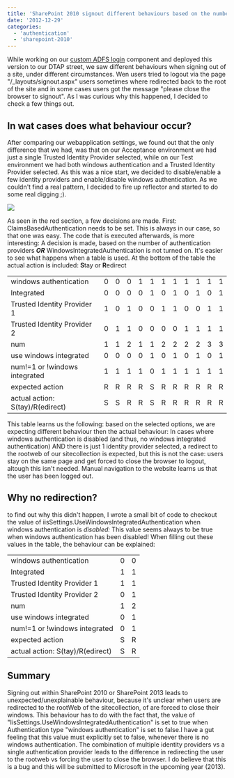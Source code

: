 ```yaml
---
title: 'SharePoint 2010 signout different behaviours based on the number of selected Authentication Types'
date: '2012-12-29'
categories:
  - 'authentication'
  - 'sharepoint-2010'
---
```


While working on our [custom ADFS login](http://bloggingabout.net/blogs/bas/archive/2012/12/28/customizing-adfs-login-for-sharepoint-2010-how-we-did-it.aspx 'Custom ADFS login for SharePoint 2010') component and deployed this version to our DTAP street, we saw different behaviours when signing out of a site, under different circumstances. Wen users tried to logout via the page "/\_layouts/signout.aspx" users sometimes where redirected back to the root of the site and in some cases users got the message "please close the browser to signout". As I was curious why this happened, I decided to check a few things out.

## In wat cases does what behaviour occur?

After comparing our webapplication settings, we found out that the only difference that we had, was that on our Acceptance environment we had just a single Trusted Identity Provider selected, while on our Test environment we had both windows authentication and a Trusted Identity Provider selected. As this was a nice start, we decided to disable/enable a few identity providers and enable/disable windows authentication. As we couldn't find a real pattern, I decided to fire up reflector and started to do some real digging ;).

[![](images/4403.signout-code.png)](http://bloggingabout.net/cfs-file.ashx/__key/CommunityServer.Blogs.Components.WeblogFiles/bas/4403.signout-code.png)

As seen in the red section, a few decisions are made. First: ClaimsBasedAuthentication needs to be set. This is always in our case, so that one was easy. The code that is executed afterwards, is more interesting: A decision is made, based on the number of authentication providers **_OR_** WindowsIntegratedAuthentication is not turned on. It's easier to see what happens when a table is used. At the bottom of the table the actual action is included: **S**tay or **R**edirect

<table><tbody><tr><td>windows authentication</td><td>0</td><td>0</td><td>0</td><td>1</td><td>1</td><td>1</td><td>1</td><td>1</td><td>1</td><td>1</td><td>1</td></tr><tr><td>Integrated</td><td>0</td><td>0</td><td>0</td><td>0</td><td>1</td><td>0</td><td>1</td><td>0</td><td>1</td><td>0</td><td>1</td></tr><tr><td>Trusted Identity Provider 1</td><td>1</td><td>0</td><td>1</td><td>0</td><td>0</td><td>1</td><td>1</td><td>0</td><td>0</td><td>1</td><td>1</td></tr><tr><td>Trusted Identity Provider 2</td><td>0</td><td>1</td><td>1</td><td>0</td><td>0</td><td>0</td><td>0</td><td>1</td><td>1</td><td>1</td><td>1</td></tr><tr><td>num</td><td>1</td><td>1</td><td>2</td><td>1</td><td>1</td><td>2</td><td>2</td><td>2</td><td>2</td><td>3</td><td>3</td></tr><tr><td>use windows integrated</td><td>0</td><td>0</td><td>0</td><td>0</td><td>1</td><td>0</td><td>1</td><td>0</td><td>1</td><td>0</td><td>1</td></tr><tr><td>num!=1 or !windows integrated</td><td>1</td><td>1</td><td>1</td><td>1</td><td>0</td><td>1</td><td>1</td><td>1</td><td>1</td><td>1</td><td>1</td></tr><tr><td>expected action</td><td>R</td><td>R</td><td>R</td><td>R</td><td>S</td><td>R</td><td>R</td><td>R</td><td>R</td><td>R</td><td>R</td></tr><tr><td>actual action: S(tay)/R(edirect)</td><td>S</td><td>S</td><td>R</td><td>R</td><td>S</td><td>R</td><td>R</td><td>R</td><td>R</td><td>R</td><td>R</td></tr></tbody></table>

This table learns us the following: based on the selected options, we are expecting different behaviour then the actual behaviour: In cases where windows authentication is disabled (and thus, no windows integrated authentication) AND there is just 1 identity provider selected, a redirect to the rootweb of our sitecollection is expected, but this is not the case: users stay on the same page and get forced to close the browser to logout, altough this isn't needed. Manual navigation to the website learns us that the user has been logged out.

## Why no redirection?

to find out why this didn't happen, I wrote a small bit of code to checkout the value of iisSettings.UseWindowsIntegratedAuthentication when windows authentication is *disabled:* This value seems always to be true when windows authentication has been disabled! When filling out these values in the table, the behaviour can be explained:

<table><tbody><tr><td>windows authentication</td><td>0</td><td>0</td></tr><tr><td>Integrated</td><td>1</td><td>1</td></tr><tr><td>Trusted Identity Provider 1</td><td>1</td><td>1</td></tr><tr><td>Trusted Identity Provider 2</td><td>0</td><td>1</td></tr><tr><td>num</td><td>1</td><td>2</td></tr><tr><td>use windows integrated</td><td>0</td><td>1</td></tr><tr><td>num!=1 or !windows integrated</td><td>0</td><td>1</td></tr><tr><td>expected action</td><td>S</td><td>R</td></tr><tr><td>actual action: S(tay)/R(edirect)</td><td>S</td><td>R</td></tr></tbody></table>

## Summary

Signing out within SharePoint 2010 or SharePoint 2013 leads to unexpected/unexplainable behaviour, because it's unclear when users are redirected to the rootWeb of the sitecollection, of are forced to close their windows. This behaviour has to do with the fact that, the value of "IisSettings.UseWindowsIntegratedAuthentication" is set to true when Authentication type "windows authentication" is set to false.I have a gut feeling that this value must explicitly set to false, whenever there is no windows authentication. The combination of multiple identity providers vs a single authentication provider leads to the difference in redirecting the user to the rootweb vs forcing the user to close the browser. I do believe that this is a bug and this will be submitted to Microsoft in the upcoming year (2013).
